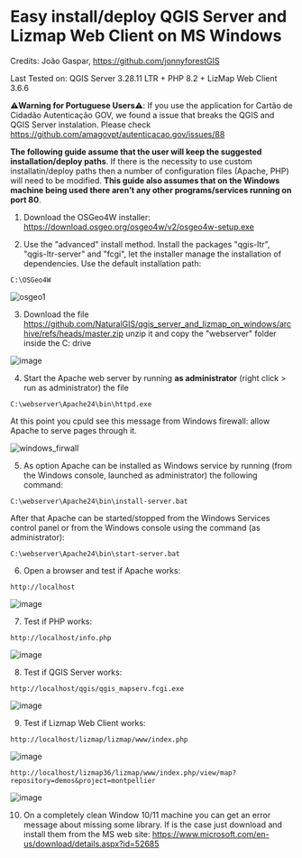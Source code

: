# Easy install/deploy QGIS Server and Lizmap Web Client on MS Windows

Credits: João Gaspar, https://github.com/jonnyforestGIS

Last Tested on: QGIS Server 3.28.11 LTR + PHP 8.2 + LizMap Web Client 3.6.6

:warning:**Warning for Portuguese Users**:warning:: If you use the application for Cartão de Cidadão Autenticação GOV, we found a issue that breaks the QGIS and QGIS Server instalation. Please check https://github.com/amagovpt/autenticacao.gov/issues/88

**The following guide assume that the user will keep the suggested installation/deploy paths**. If there is the necessity to use custom installatin/deploy paths then a number of configuration files (Apache, PHP) will need to be modified. **This guide also assumes that on the Windows machine being used there aren't any other programs/services running on port 80**.

1) Download the OSGeo4W installer: https://download.osgeo.org/osgeo4w/v2/osgeo4w-setup.exe 

2) Use the "advanced" install method. Install the packages "qgis-ltr", "qgis-ltr-server" and "fcgi", let the installer manage the installation of dependencies. Use the default installation path:

```
C:\OSGeo4W
```

![osgeo1](https://github.com/NaturalGIS/qgis_server_and_lizmap_on_windows/assets/1951107/33ce533e-cd3e-4caa-86fd-50eec42a5e92)

3) Download the file https://github.com/NaturalGIS/qgis_server_and_lizmap_on_windows/archive/refs/heads/master.zip unzip it and copy the "webserver" folder inside the C: drive

![image](https://github.com/NaturalGIS/qgis_server_and_lizmap_on_windows/assets/1951107/2a7a494e-23ea-472c-9f50-78643f477545)

4) Start the Apache web server by running **as administrator** (right click > run as administrator) the file 

```
C:\webserver\Apache24\bin\httpd.exe
```
At this point you cpuld see this message from Windows firewall: allow Apache to serve pages through it.

![windows_firwall](https://github.com/NaturalGIS/qgis_server_and_lizmap_on_windows/assets/1951107/f42e0a44-cf9a-4553-9205-d7bb82c41d44)

5) As option Apache can be installed as Windows service by running (from the Windows console, launched as administrator) the following command:

```
C:\webserver\Apache24\bin\install-server.bat
```
After that Apache can be started/stopped from the Windows Services control panel or from the Windows console using the command (as administrator):

```
C:\webserver\Apache24\bin\start-server.bat
```

6) Open a browser and test if Apache works:

```
http://localhost
```

![image](https://github.com/NaturalGIS/qgis_server_and_lizmap_on_windows/assets/1951107/82795341-7906-4f9b-a326-09d1408d44f2)

7) Test if PHP works:

```
http://localhost/info.php
```

![image](https://github.com/NaturalGIS/qgis_server_and_lizmap_on_windows/assets/1951107/cd893de8-0bc3-4b8a-8f4c-2d35fffd7034)

8) Test if QGIS Server works:

```
http://localhost/qgis/qgis_mapserv.fcgi.exe
```

![image](https://github.com/NaturalGIS/qgis_server_and_lizmap_on_windows/assets/1951107/d6ced0e0-ae6c-4402-95d0-1565fe0eccbd)

9) Test if Lizmap Web Client works:

```
http://localhost/lizmap/lizmap/www/index.php
```

![image](https://github.com/NaturalGIS/qgis_server_and_lizmap_on_windows/assets/1951107/611b3119-69ec-4399-aa09-49dfcbb830c5)

```
http://localhost/lizmap36/lizmap/www/index.php/view/map?repository=demos&project=montpellier
```

![image](https://github.com/NaturalGIS/qgis_server_and_lizmap_on_windows/assets/1951107/07bf8166-4377-4d0c-bc63-c56674991511)


10) On a completely clean Window 10/11 machine you can get an error message about missing some library. If is the case just download and install them from the MS web site: https://www.microsoft.com/en-us/download/details.aspx?id=52685